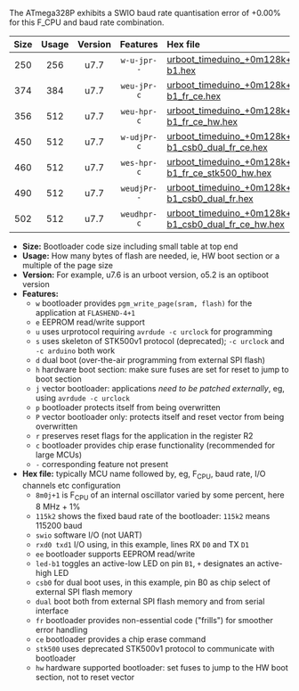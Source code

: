 The ATmega328P exhibits a SWIO baud rate quantisation error of +0.00% for this F_CPU and baud rate combination.

|Size|Usage|Version|Features|Hex file|
|:-:|:-:|:-:|:-:|:--|
|250|256|u7.7|`w-u-jpr--`|[urboot_timeduino_+0m128k+2_+++0k3_swio_rxd0_txd1_led-b1.hex](https://raw.githubusercontent.com/stefanrueger/urboot.hex/main/boards/timeduino/internal_oscillator/fcpu_+0m128k+2/br_+++0k3/urboot_timeduino_+0m128k+2_+++0k3_swio_rxd0_txd1_led-b1.hex)|
|374|384|u7.7|`weu-jPr-c`|[urboot_timeduino_+0m128k+2_+++0k3_swio_rxd0_txd1_ee_led-b1_fr_ce.hex](https://raw.githubusercontent.com/stefanrueger/urboot.hex/main/boards/timeduino/internal_oscillator/fcpu_+0m128k+2/br_+++0k3/urboot_timeduino_+0m128k+2_+++0k3_swio_rxd0_txd1_ee_led-b1_fr_ce.hex)|
|356|512|u7.7|`weu-hpr-c`|[urboot_timeduino_+0m128k+2_+++0k3_swio_rxd0_txd1_ee_led-b1_fr_ce_hw.hex](https://raw.githubusercontent.com/stefanrueger/urboot.hex/main/boards/timeduino/internal_oscillator/fcpu_+0m128k+2/br_+++0k3/urboot_timeduino_+0m128k+2_+++0k3_swio_rxd0_txd1_ee_led-b1_fr_ce_hw.hex)|
|450|512|u7.7|`w-udjPr-c`|[urboot_timeduino_+0m128k+2_+++0k3_swio_rxd0_txd1_led-b1_csb0_dual_fr_ce.hex](https://raw.githubusercontent.com/stefanrueger/urboot.hex/main/boards/timeduino/internal_oscillator/fcpu_+0m128k+2/br_+++0k3/urboot_timeduino_+0m128k+2_+++0k3_swio_rxd0_txd1_led-b1_csb0_dual_fr_ce.hex)|
|460|512|u7.7|`wes-hpr-c`|[urboot_timeduino_+0m128k+2_+++0k3_swio_rxd0_txd1_ee_led-b1_fr_ce_stk500_hw.hex](https://raw.githubusercontent.com/stefanrueger/urboot.hex/main/boards/timeduino/internal_oscillator/fcpu_+0m128k+2/br_+++0k3/urboot_timeduino_+0m128k+2_+++0k3_swio_rxd0_txd1_ee_led-b1_fr_ce_stk500_hw.hex)|
|490|512|u7.7|`weudjPr--`|[urboot_timeduino_+0m128k+2_+++0k3_swio_rxd0_txd1_ee_led-b1_csb0_dual_fr.hex](https://raw.githubusercontent.com/stefanrueger/urboot.hex/main/boards/timeduino/internal_oscillator/fcpu_+0m128k+2/br_+++0k3/urboot_timeduino_+0m128k+2_+++0k3_swio_rxd0_txd1_ee_led-b1_csb0_dual_fr.hex)|
|502|512|u7.7|`weudhpr-c`|[urboot_timeduino_+0m128k+2_+++0k3_swio_rxd0_txd1_ee_led-b1_csb0_dual_fr_ce_hw.hex](https://raw.githubusercontent.com/stefanrueger/urboot.hex/main/boards/timeduino/internal_oscillator/fcpu_+0m128k+2/br_+++0k3/urboot_timeduino_+0m128k+2_+++0k3_swio_rxd0_txd1_ee_led-b1_csb0_dual_fr_ce_hw.hex)|

- **Size:** Bootloader code size including small table at top end
- **Usage:** How many bytes of flash are needed, ie, HW boot section or a multiple of the page size
- **Version:** For example, u7.6 is an urboot version, o5.2 is an optiboot version
- **Features:**
  + `w` bootloader provides `pgm_write_page(sram, flash)` for the application at `FLASHEND-4+1`
  + `e` EEPROM read/write support
  + `u` uses urprotocol requiring `avrdude -c urclock` for programming
  + `s` uses skeleton of STK500v1 protocol (deprecated); `-c urclock` and `-c arduino` both work
  + `d` dual boot (over-the-air programming from external SPI flash)
  + `h` hardware boot section: make sure fuses are set for reset to jump to boot section
  + `j` vector bootloader: applications *need to be patched externally*, eg, using `avrdude -c urclock`
  + `p` bootloader protects itself from being overwritten
  + `P` vector bootloader only: protects itself and reset vector from being overwritten
  + `r` preserves reset flags for the application in the register R2
  + `c` bootloader provides chip erase functionality (recommended for large MCUs)
  + `-` corresponding feature not present
- **Hex file:** typically MCU name followed by, eg, F<sub>CPU</sub>, baud rate, I/O channels etc configuration
  + `8m0j+1` is F<sub>CPU</sub> of an internal oscillator varied by some percent, here 8 MHz + 1%
  + `115k2` shows the fixed baud rate of the bootloader: `115k2` means 115200 baud
  + `swio` software I/O (not UART)
  + `rxd0 txd1` I/O using, in this example, lines RX `D0` and TX `D1`
  + `ee` bootloader supports EEPROM read/write
  + `led-b1` toggles an active-low LED on pin `B1`, `+` designates an active-high LED
  + `csb0` for dual boot uses, in this example, pin B0 as chip select of external SPI flash memory
  + `dual` boot both from external SPI flash memory and from serial interface
  + `fr` bootloader provides non-essential code ("frills") for smoother error handling
  + `ce` bootloader provides a chip erase command
  + `stk500` uses deprecated STK500v1 protocol to communicate with bootloader
  + `hw` hardware supported bootloader: set fuses to jump to the HW boot section, not to reset vector
